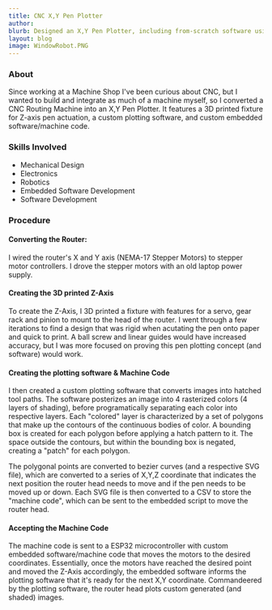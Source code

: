 ```yaml
---
title: CNC X,Y Pen Plotter
author: 
blurb: Designed an X,Y Pen Plotter, including from-scratch software using Arduino, Python, OpenCV, and Computational Geometry to convert 2D images to tool paths to create shaded drawings.
layout: blog
image: WindowRobot.PNG
---
```


### About
Since working at a Machine Shop I've been curious about CNC, but I wanted to build and integrate as much of a machine myself, so I converted a CNC Routing Machine into an X,Y Pen Plotter. It features a 3D printed fixture for Z-axis pen actuation, a custom plotting software, and custom embedded software/machine code.

### Skills Involved
- Mechanical Design
- Electronics
- Robotics
- Embedded Software Development
- Software Development

### Procedure

#### Converting the Router: <!--Picture of router, wired-->
I wired the router's X and Y axis (NEMA-17 Stepper Motors) to stepper motor controllers. I drove the stepper motors with an old laptop power supply.

#### Creating the 3D printed Z-Axis <!--Close up of Z Axis with servo-->
To create the Z-Axis, I 3D printed a fixture with features for a servo, gear rack and pinion to mount to the head of the router. I went through a few iterations to find a design that was rigid when acutating the pen onto paper and quick to print. A ball screw and linear guides would have increased accuracy, but I was more focused on proving this pen plotting concept (and software) would work.

#### Creating the plotting software & Machine Code <!--Picture of software converted to hatch patterns-->
I then created a custom plotting software that converts images into hatched tool paths. The software posterizes an image into 4 rasterized colors (4 layers of shading), before programatically separating each color into respective layers. Each "colored" layer is characterized by a set of polygons that make up the contours of the continuous bodies of color. A bounding box is created for each polygon before applying a hatch pattern to it. The space outside the contours, but within the bounding box is negated, creating a "patch" for each polygon. 

The polygonal points are converted to bezier curves (and a respective SVG file), which are converted to a series of X,Y,Z coordinate that indicates the next position the router head needs to move and if the pen needs to be moved up or down. Each SVG file is then converted to a CSV to store the "machine code", which can be sent to the embedded script to move the router head.

#### Accepting the Machine Code <!--Picture of machine code, gif of moving head-->
The machine code is sent to a ESP32 microcontroller with custom embedded software/machine code that moves the motors to the desired coordinates. Essentially, once the motors have reached the desired point and moved the Z-Axis accordingly, the embedded software informs the plotting software that it's ready for the next X,Y coordinate. Commandeered by the plotting software, the router head plots custom generated (and shaded) images.

<!-- #### Art Gallery: -->


<!-- ### Learn More
Github:  -->